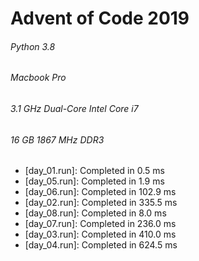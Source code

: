 # Advent of Code 2019 
###### Python 3.8 
###### Macbook Pro
###### 3.1 GHz Dual-Core Intel Core i7
###### 16 GB 1867 MHz DDR3

* [day_01.run]: Completed in 0.5 ms
* [day_05.run]: Completed in 1.9 ms
* [day_06.run]: Completed in 102.9 ms
* [day_02.run]: Completed in 335.5 ms    
* [day_08.run]: Completed in 8.0 ms
* [day_07.run]: Completed in 236.0 ms
* [day_03.run]: Completed in 410.0 ms
* [day_04.run]: Completed in 624.5 ms
